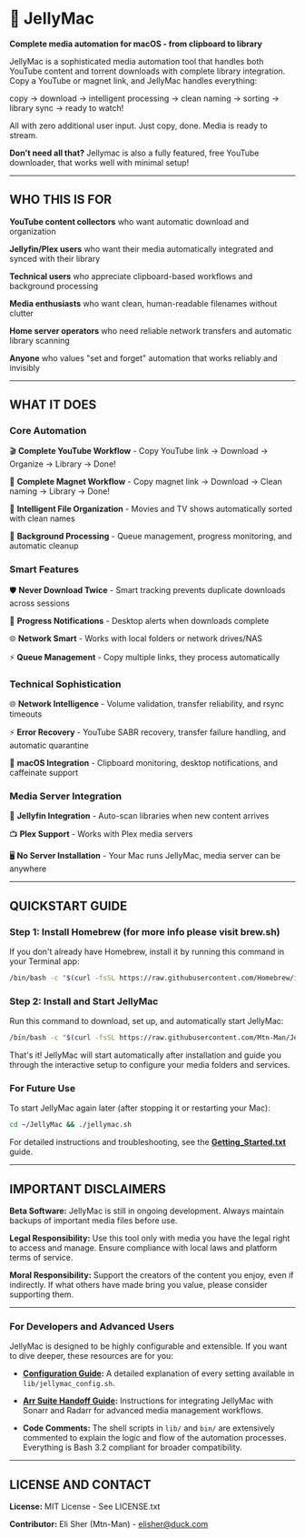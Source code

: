 # 🪼 JellyMac

**Complete media automation for macOS - from clipboard to library**

JellyMac is a sophisticated media automation tool that handles both YouTube content and torrent downloads with complete library integration. Copy a YouTube or magnet link, and JellyMac handles everything: 

copy → download → intelligent processing → clean naming → sorting → library sync → ready to watch! 

All with zero additional user input. Just copy, done. Media is ready to stream.

**Don't need all that?** Jellymac is also a fully featured, free YouTube downloader, that works well with minimal setup!

---

## WHO THIS IS FOR

**YouTube content collectors** who want automatic download and organization

**Jellyfin/Plex users** who want their media automatically integrated and synced with their library

**Technical users** who appreciate clipboard-based workflows and background processing

**Media enthusiasts** who want clean, human-readable filenames without clutter

**Home server operators** who need reliable network transfers and automatic library scanning

**Anyone** who values "set and forget" automation that works reliably and invisibly

---

## WHAT IT DOES

### Core Automation

🎬 **Complete YouTube Workflow** - Copy YouTube link → Download → Organize → Library → Done!

🧲 **Complete Magnet Workflow** - Copy magnet link → Download → Clean naming → Library → Done!

📁 **Intelligent File Organization** - Movies and TV shows automatically sorted with clean names

🔄 **Background Processing** - Queue management, progress monitoring, and automatic cleanup

### Smart Features 

🛡️ **Never Download Twice** - Smart tracking prevents duplicate downloads across sessions

📱 **Progress Notifications** - Desktop alerts when downloads complete  

🌐 **Network Smart** - Works with local folders or network drives/NAS  

⚡ **Queue Management** - Copy multiple links, they process automatically  


### Technical Sophistication

🌐 **Network Intelligence** - Volume validation, transfer reliability, and rsync timeouts

⚡ **Error Recovery** - YouTube SABR recovery, transfer failure handling, and automatic quarantine

📱 **macOS Integration** - Clipboard monitoring, desktop notifications, and caffeinate support


### Media Server Integration

🪼 **Jellyfin Integration** - Auto-scan libraries when new content arrives

📺 **Plex Support** - Works with Plex media servers  

🖥️ **No Server Installation** - Your Mac runs JellyMac, media server can be anywhere

---

## QUICKSTART GUIDE

### Step 1: Install Homebrew (for more info please visit brew.sh)

If you don't already have Homebrew, install it by running this command in your Terminal app:

```bash
/bin/bash -c "$(curl -fsSL https://raw.githubusercontent.com/Homebrew/install/HEAD/install.sh)"
```

### Step 2: Install and Start JellyMac

Run this command to download, set up, and automatically start JellyMac:

```bash
/bin/bash -c "$(curl -fsSL https://raw.githubusercontent.com/Mtn-Man/JellyMac/dev/install.sh)"
```

That's it! JellyMac will start automatically after installation and guide you through the interactive setup to configure your media folders and services.

### For Future Use

To start JellyMac again later (after stopping it or restarting your Mac):

```bash
cd ~/JellyMac && ./jellymac.sh
```

For detailed instructions and troubleshooting, see the **[Getting_Started.txt](Getting_Started.txt)** guide.

---

## IMPORTANT DISCLAIMERS

**Beta Software:** JellyMac is still in ongoing development. Always maintain backups of important media files before use.

**Legal Responsibility:** Use this tool only with media you have the legal right to access and manage. Ensure compliance with local laws and platform terms of service.

**Moral Responsibility:** Support the creators of the content you enjoy, even if indirectly. If what others have made bring you value, please consider supporting them.

---

### For Developers and Advanced Users

JellyMac is designed to be highly configurable and extensible. If you want to dive deeper, these resources are for you:

-   **[Configuration Guide](Configuration_guide.txt):** A detailed explanation of every setting available in `lib/jellymac_config.sh`.

-   **[Arr Suite Handoff Guide](Arr_Suite_Handoff_Guide.txt):** Instructions for integrating JellyMac with Sonarr and Radarr for advanced media management workflows.

-   **Code Comments:** The shell scripts in `lib/` and `bin/` are extensively commented to explain the logic and flow of the automation processes. Everything is Bash 3.2 compliant for broader compatibility.

---

## LICENSE AND CONTACT

**License:** MIT License - See LICENSE.txt  

**Contributor:** Eli Sher (Mtn-Man) - elisher@duck.com
